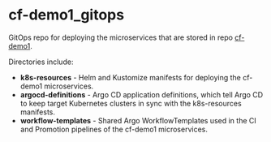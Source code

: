 # cf-demo1_gitops

GitOps repo for deploying the microservices that are stored in repo [cf-demo1](https://github.com/codefresh-contrib/cf-demo1).

Directories include:
- **k8s-resources** - Helm and Kustomize manifests for deploying the cf-demo1 microservices.
- **argocd-definitions** - Argo CD application definitions, which tell Argo CD to keep target Kubernetes clusters in sync with the k8s-resources manifests.
- **workflow-templates** - Shared Argo WorkflowTemplates used in the CI and Promotion pipelines of the cf-demo1 microservices.
